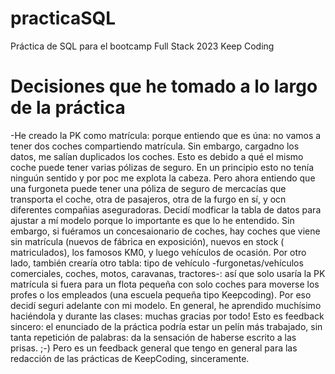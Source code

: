 # practicaSQL
Práctica de SQL para el bootcamp Full Stack 2023 Keep Coding
# Decisiones que he tomado a lo largo de la práctica
-He creado la PK como matrícula: porque entiendo que es úna: no vamos a tener dos coches compartiendo matrícula. Sin embargo, cargadno los datos, me salían duplicados los coches. Esto es debido a qué el mismo coche puede tener varias pólizas de seguro. En un principio esto no tenía ninguún sentido y por poc me explota la cabeza. Pero ahora entiendo que una furgoneta puede tener una póliza de seguro de mercacías que transporta el coche, otra de pasajeros, otra de la furgo en sí, y ocn diferentes compañias aseguradoras. Decidí modficar la tabla de datos para ajustar a mí modelo porque lo importante es que lo he entendido.
Sin embargo, si fuéramos un concesaionario de coches, hay coches que viene sin matrícula (nuevos de fábrica en exposición), nuevos en stock ( matriculados), los famosos KM0, y luego vehículos de ocasión. Por otro lado, también crearía otro tabla: tipo de vehículo -furgonetas/vehículos comerciales, coches, motos, caravanas, tractores-: así que solo usaría la PK matrícula si fuera para un flota pequeña con solo coches para moverse los profes o los empleados (una escuela pequeña tipo Keepcoding). Por eso decidí seguri adelante con mi modelo.
En general, he aprendido muchísimo haciéndola y durante las clases: muchas gracias por todo!
Esto es feedback sincero: el enunciado de la práctica podría estar un pelín más trabajado, sin tanta repetición de palabras: da la sensación de haberse escrito a las prisas. ;-) Pero es un feedback general que tengo en general para las redacción de las prácticas de KeepCoding, sinceramente.
